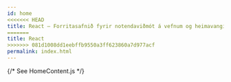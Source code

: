 ```yaml
---
id: home
<<<<<<< HEAD
title: React – Forritasafnið fyrir notendaviðmót á vefnum og heimavangi
=======
title: React
>>>>>>> 081d1008dd1eebffb9550a3ff623860a7d977acf
permalink: index.html
---
```


{/* See HomeContent.js */}
